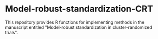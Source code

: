 # Model-robust-standardization-CRT
This repository provides R functions for implementing methods in the manuscript entitled "Model-robust standardization in cluster-randomized trials".

